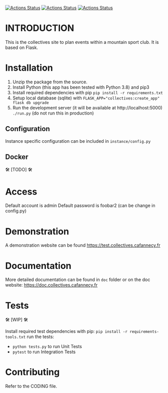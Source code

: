 [![Actions Status](https://github.com/Club-Alpin-Annecy/collectives/workflows/Linter/badge.svg)](https://github.com/Club-Alpin-Annecy/collectives/actions)
[![Actions Status](https://github.com/Club-Alpin-Annecy/collectives/workflows/Tests/badge.svg)](https://github.com/Club-Alpin-Annecy/collectives/actions)
[![Actions Status](https://github.com/Club-Alpin-Annecy/collectives/workflows/Documentation/badge.svg)](https://github.com/Club-Alpin-Annecy/collectives/actions)

# INTRODUCTION

This is the collectives site to plan events within a mountain sport club.
It is based on Flask.

# Installation

1. Unzip the package from the source.
2. Install Python (this app has been tested with Python 3.8) and pip3
3. Install required dependencies with pip
    `pip install -r requirements.txt`
4. Setup local database (sqlite) with
    `FLASK_APP="collectives:create_app" flask db upgrade`
5. Run the development server (it will be available at http://localhost:5000)
    `./run.py`
    (do not run this in production)

## Configuration
Instance specific configuration can be included in `instance/config.py`

## Docker
:hammer_and_wrench: [TODO] :hammer_and_wrench:

# Access
Default account is admin
Default password is foobar2 (can be change in config.py)

# Demonstration
A demonstration website can be found https://test.collectives.cafannecy.fr

# Documentation
More detailed documentation can be found in ``doc`` folder or on the doc
website: https://doc.collectives.cafannecy.fr

# Tests
:hammer_and_wrench: [WIP] :hammer_and_wrench:

Install required test dependencies with pip:
    `pip install -r requirements-tools.txt`
run the tests:
- `python tests.py` to run Unit Tests
- `pytest` to run Integration Tests

# Contributing
Refer to the CODING file.
